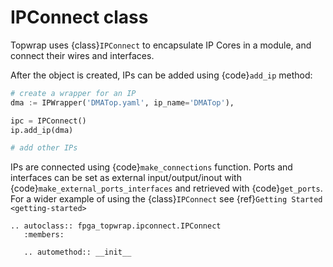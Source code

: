 # IPConnect class

Topwrap uses {class}`IPConnect` to encapsulate IP Cores in a module, and connect their wires and interfaces.

After the object is created, IPs can be added using {code}`add_ip` method:

```python
# create a wrapper for an IP
dma := IPWrapper('DMATop.yaml', ip_name='DMATop'),

ipc = IPConnect()
ip.add_ip(dma)

# add other IPs
```

IPs are connected using {code}`make_connections` function.
Ports and interfaces can be set as external input/output/inout with {code}`make_external_ports_interfaces` and retrieved with {code}`get_ports`.
For a wider example of using the {class}`IPConnect` see {ref}`Getting Started <getting-started>`

```{eval-rst}
.. autoclass:: fpga_topwrap.ipconnect.IPConnect
   :members:

   .. automethod:: __init__
```

